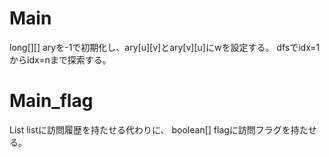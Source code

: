 # Main
long[][] aryを-1で初期化し、ary\[u\]\[v\]とary\[v\]\[u\]にwを設定する。
dfsでidx=1からidx=nまで探索する。

# Main\_flag
List<Integer> listに訪問履歴を持たせる代わりに、
boolean[] flagに訪問フラグを持たせる。
